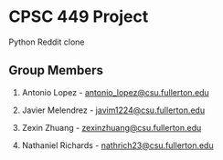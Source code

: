 # CPSC 449 Project

Python Reddit clone

## Group Members

1. Antonio Lopez - antonio_lopez@csu.fullerton.edu

2. Javier Melendrez - javim1224@csu.fullerton.edu

3. Zexin Zhuang - zexinzhuang@csu.fullerton.edu

4. Nathaniel Richards - nathrich23@csu.fullerton.edu


